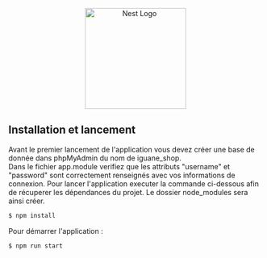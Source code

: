 <p align="center">
  <a href="http://nestjs.com/" target="blank"><img src="https://nestjs.com/img/logo-small.svg" width="200" alt="Nest Logo" /></a>
</p>

[circleci-image]: https://img.shields.io/circleci/build/github/nestjs/nest/master?token=abc123def456
[circleci-url]: https://circleci.com/gh/nestjs/nest


## Installation et lancement
Avant le premier lancement de l'application vous devez créer une base de donnée dans phpMyAdmin du nom de <bold>iguane_shop</bold>. </br>
Dans le fichier <bold>app.module</bold> verifiez que les attributs "username" et "password" sont correctement renseignés avec vos informations de connexion.
Pour lancer l'application executer la commande ci-dessous afin de récuperer les dépendances du projet. Le dossier node_modules sera ainsi créer.
```bash
$ npm install
```
Pour démarrer l'application :
```bash
$ npm run start
```






